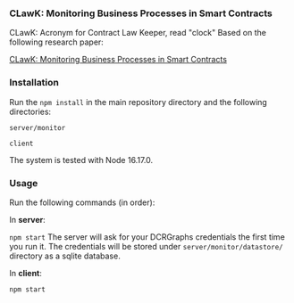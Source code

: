 ### CLawK: Monitoring Business Processes in Smart Contracts
CLawK: Acronym for Contract Law Keeper, read "clock"
Based on the following research paper:

[CLawK: Monitoring Business Processes in Smart Contracts](https://arxiv.org/abs/2305.08254)



### Installation

Run the `npm install` in the main repository directory and the following directories:

`server/monitor`

`client`

The system is tested with Node 16.17.0.

### Usage

Run the following commands (in order):

In **server**:

`npm start`
The server will ask for your DCRGraphs credentials the first time you run it. The credentials will be stored under `server/monitor/datastore/` directory as a sqlite database.

In **client**:

`npm start`
